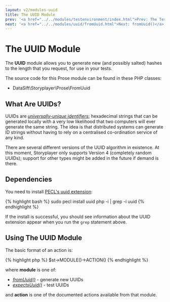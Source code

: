 ```yaml
---
layout: v2/modules-uuid
title: The UUID Module
prev: '<a href="../../modules/testenvironment/index.html">Prev: The TestEnvironment Module</a>'
next: '<a href="../../modules/uuid/fromUuid.html">Next: fromUuid()</a>'
---
```


# The UUID Module

The __UUID__ module allows you to generate new (and possibly salted) hashes to the length that you request, for use in your tests.

The source code for this Prose module can be found in these PHP classes:

* DataSift\Storyplayer\Prose\FromUuid

## What Are UUIDs?

UUIDs are _[universally-unique identifiers](http://en.wikipedia.org/wiki/Universally_unique_identifier)_; hexadecimal strings that can be generated locally with a very low likelihood that two computers will ever generate the same string.  The idea is that distributed systems can generate ID strings without having to rely on a centralised co-ordination service of any kind.

There are several different versions of the UUID algorithm in existence.  At this moment, Storyplayer only supports Version 4 (completely random UUIDs); support for other types might be added in the future if demand is there.

## Dependencies

You need to install [PECL's uuid extension](http://pecl.php.net/package/uuid):

{% highlight bash %}
sudo pecl install uuid
php -i | grep -i uuid
{% endhighlight %}

If the install is successful, you should see information about the UUID extension appear when you run the `grep` statement above.

## Using The UUID Module

The basic format of an action is:

{% highlight php %}
$st->MODULE()->ACTION()
{% endhighlight %}

where __module__ is one of:

* _[fromUuid()](fromUuid.html)_ - generate new UUIDs
* _[expectsUuid()](expectsUuid.html)_ - test UUIDs

and __action__ is one of the documented actions available from that module.